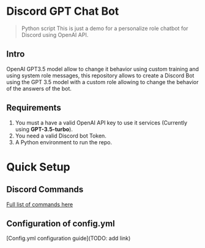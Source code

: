 # Discord GPT Chat Bot

> Python script This is just a demo for a personalize role chatbot for Discord using OpenAI API.

## Intro
OpenAI GPT3.5 model allow to change it behavior using custom training and using system role messages, this repository allows to create a Discord Bot using the GPT 3.5 model with a custom role allowing to change the behavior of the answers of the bot.

## Requirements

1. You must a have a valid OpenAI API key to use it services (Currently using **GPT-3.5-turbo**).
2. You need a valid Discord bot Token.
3. A Python environment to run the repo.

# Quick Setup



## Discord Commands
[Full list of commands here](https://github.com/02loveslollipop/DiscordGPTChatBot/wiki/Discord-commands)

## Configuration of config.yml
[Config.yml configuration guide](TODO: add link)
